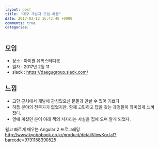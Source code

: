 ```yaml
---
layout: post
title: "대구 개발자 모임-하둡"
date: 2017-02-12 16:43:48 +0900
comments: true
categories: 
---
```


## 모임
* 장소 : 아이원 유학스터디룸
* 일자 : 2017년 2월 11
* slack : https://daegugroup.slack.com/


## 느낌
* 고향 근처에서 개발에 관심있으신 분들과 만날 수 있어 기쁘다.
* 하둡 분야의 전무가가 없었지만, 함께 고민하고 답을 찾는 과정들이 의미있게 느껴졌다.
* 옆에 계셨던 분이 아래 책의 저자라는 사실을 집에 오며 알게 되었다.

쉽고 빠르게 배우는 Angular 2 프로그래밍 http://www.kyobobook.co.kr/product/detailViewKor.laf?barcode=9791158390525

